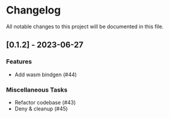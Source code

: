 # Changelog

All notable changes to this project will be documented in this file.

## [0.1.2] - 2023-06-27

### Features

- Add wasm bindgen (#44)

### Miscellaneous Tasks

- Refactor codebase (#43)
- Deny & cleanup (#45)

<!-- generated by git-cliff -->
